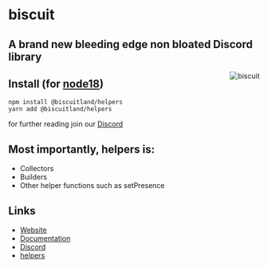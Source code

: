 # biscuit

## A brand new bleeding edge non bloated Discord library

<img align="right" src="https://raw.githubusercontent.com/oasisjs/biscuit/main/assets/icon.svg" alt="biscuit"/>

## Install (for [node18](https://nodejs.org/en/download/))

```sh-session
npm install @biscuitland/helpers
yarn add @biscuitland/helpers
```

for further reading join our [Discord](https://discord.gg/zmuvzzEFz2)

## Most importantly, helpers is:
- Collectors
- Builders
- Other helper functions such as setPresence

## Links
* [Website](https://biscuitjs.com/)
* [Documentation](https://docs.biscuitjs.com/)
* [Discord](https://discord.gg/zqtPgyaFpV) 
* [helpers](https://www.npmjs.com/package/@biscuitland/helpers)
